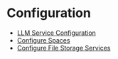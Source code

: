 # Configuration

- [LLM Service Configuration](./llm-config.md)
- [Configure Spaces](./config-spaces.md)
- [Configure File Storage Services](./file-storage-services.md)